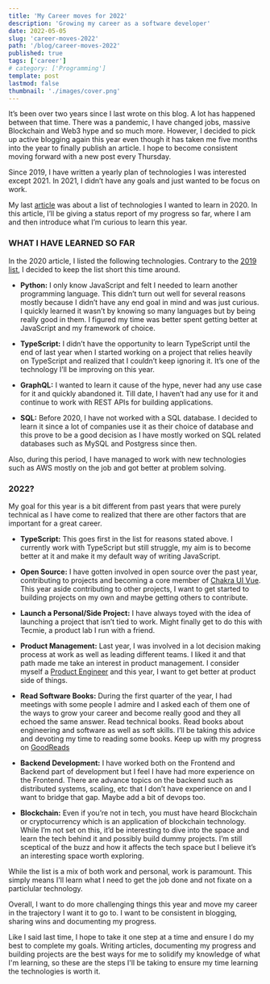 ```yaml
---
title: 'My Career moves for 2022'
description: 'Growing my career as a software developer'
date: 2022-05-05
slug: 'career-moves-2022'
path: '/blog/career-moves-2022'
published: true
tags: ['career']
# category: ['Programming']
template: post
lastmod: false
thumbnail: './images/cover.png'
---
```


It’s been over two years since I last wrote on this blog. A lot has happened between that time. There was a pandemic, I have changed jobs, massive Blockchain and Web3 hype and so much more. However, I decided to pick up active blogging again this year even though it has taken me five months into the year to finally publish an article. I hope to become consistent moving forward with a new post every Thursday.

Since 2019, I have written a yearly plan of technologies I was interested except 2021. In 2021, I didn’t have any goals and just wanted to be focus on work.

My last [article](./tech-to-learn-2020) was about a list of technologies I wanted to learn in 2020. In this article, I’ll be giving a status report of my progress so far, where I am and then introduce what I’m curious to learn this year.

### WHAT I HAVE LEARNED SO FAR

In the 2020 article, I listed the following technologies. Contrary to the [2019 list](./things-i-dont-know-2019), I decided to keep the list short this time around.

- **Python:** I only know JavaScript and felt I needed to learn another programming language. This didn’t turn out well for several reasons mostly because I didn’t have any end goal in mind and was just curious. I quickly learned it wasn’t by knowing so many languages but by being really good in them. I figured my time was better spent getting better at JavaScript and my framework of choice.

- **TypeScript:** I didn’t have the opportunity to learn TypeScript until the end of last year when I started working on a project that relies heavily on TypeScript and realized that I couldn’t keep ignoring it. It’s one of the technology I’ll be improving on this year.

- **GraphQL:** I wanted to learn it cause of the hype, never had any use case for it and quickly abandoned it. Till date, I haven’t had any use for it and continue to work with REST APIs for building applications.

- **SQL:** Before 2020, I have not worked with a SQL database. I decided to learn it since a lot of companies use it as their choice of database and this prove to be a good decision as I have mostly worked on SQL related databases such as MySQL and Postgress since then.

Also, during this period, I have managed to work with new technologies such as AWS mostly on the job and got better at problem solving.

### 2022?

My goal for this year is a bit different from past years that were purely technical as I have come to realized that there are other factors that are important for a great career.

- **TypeScript:** This goes first in the list for reasons stated above. I currently work with TypeScript but still struggle, my aim is to become better at it and make it my default way of writing JavaScript.

- **Open Source:** I have gotten involved in open source over the past year, contributing to projects and becoming a core member of [Chakra UI Vue](https://vue.chakra-ui.com/). This year aside contributing to other projects, I want to get started to building projects on my own and maybe getting others to contribute.

- **Launch a Personal/Side Project:** I have always toyed with the idea of launching a project that isn’t tied to work. Might finally get to do this with Tecmie, a product lab I run with a friend.

- **Product Management:** Last year, I was involved in a lot decision making process at work as well as leading different teams. I liked it and that path made me take an interest in product management. I consider myself a [Product Engineer](https://blog.pragmaticengineer.com/the-product-minded-engineer/) and this year, I want to get better at product side of things.

- **Read Software Books:** During the first quarter of the year, I had meetings with some people I admire and I asked each of them one of the ways to grow your career and become really good and they all echoed the same answer. Read technical books. Read books about engineering and software as well as soft skills. I’ll be taking this advice and devoting my time to reading some books. Keep up with my progress on [GoodReads](https://www.goodreads.com/peoray)

- **Backend Development:** I have worked both on the Frontend and Backend part of development but I feel I have had more experience on the Frontend. There are advance topics on the backend such as distributed systems, scaling, etc that I don’t have experience on and I want to bridge that gap. Maybe add a bit of devops too.

- **Blockchain:** Even if you’re not in tech, you must have heard Blockchain or cryptocurrency which is an application of blockchain technology. While I’m not set on this, it’d be interesting to dive into the space and learn the tech behind it and possibly build dummy projects. I’m still sceptical of the buzz and how it affects the tech space but I believe it’s an interesting space worth exploring.

While the list is a mix of both work and personal, work is paramount. This simply means I'll learn what I need to get the job done and not fixate on a particlular technology.

Overall, I want to do more challenging things this year and move my career in the trajectory I want it to go to. I want to be consistent in blogging, sharing wins and documenting my progress.

Like I said last time, I hope to take it one step at a time and ensure I do my best to complete my goals. Writing articles, documenting my progress and building projects are the best ways for me to solidify my knowledge of what I'm learning, so these are the steps I'll be taking to ensure my time learning the technologies is worth it.
